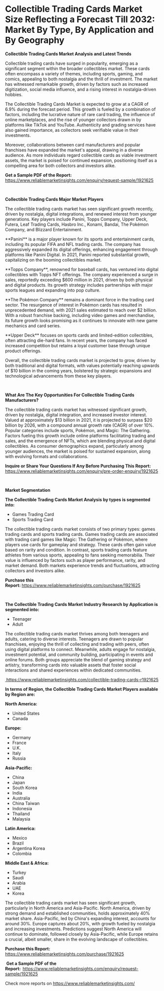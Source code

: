 <p><h1>Collectible Trading Cards Market Size Reflecting a Forecast Till 2032: Market By Type, By Application and By Geography</h1></p><p><strong>Collectible Trading Cards Market Analysis and Latest Trends</strong></p>
<p><p>Collectible trading cards have surged in popularity, emerging as a significant segment within the broader collectibles market. These cards often encompass a variety of themes, including sports, gaming, and comics, appealing to both nostalgia and the thrill of investment. The market has witnessed remarkable growth, driven by factors such as increased digitization, social media influence, and a rising interest in nostalgia-driven hobbies.</p><p>The Collectible Trading Cards Market is expected to grow at a CAGR of 6.9% during the forecast period. This growth is fueled by a combination of factors, including the lucrative nature of rare card trading, the influence of online marketplaces, and the rise of younger collectors drawn in by platforms like TikTok and YouTube. Authenticity and grading services have also gained importance, as collectors seek verifiable value in their investments. </p><p>Moreover, collaborations between card manufacturers and popular franchises have expanded the market's appeal, drawing in a diverse audience. As more individuals regard collectible cards as viable investment assets, the market is poised for continued expansion, positioning itself as a compelling area for both collectors and investors alike.</p></p>
<p><strong>Get a Sample PDF of the Report:&nbsp;</strong> <a href="https://www.reliablemarketinsights.com/enquiry/request-sample/1921625?utm_campaign=1937&utm_medium=2&utm_source=Github&utm_content=ia&utm_term=08022025&utm_id=collectible-trading-cards">https://www.reliablemarketinsights.com/enquiry/request-sample/1921625</a></p>
<p>&nbsp;</p>
<p><strong>Collectible Trading Cards Major Market Players</strong></p>
<p><p>The collectible trading cards market has seen significant growth recently, driven by nostalgia, digital integrations, and renewed interest from younger generations. Key players include Panini, Topps Company, Upper Deck, Futera, Leaf Trading Cards, Hasbro Inc., Konami, Bandai, The Pokémon Company, and Blizzard Entertainment.</p><p>**Panini** is a major player known for its sports and entertainment cards, including its popular FIFA and NFL trading cards. The company has aggressively expanded its digital offerings, enhancing engagement through platforms like Panini Digital. In 2021, Panini reported substantial growth, capitalizing on the booming collectibles market.</p><p>**Topps Company**, renowned for baseball cards, has ventured into digital collectibles with Topps NFT offerings. The company experienced a surge in sales, reportedly exceeding $600 million in 2021, driven by both physical and digital products. Its growth strategy includes partnerships with major sports leagues and expanding into pop culture.</p><p>**The Pokémon Company** remains a dominant force in the trading card sector. The resurgence of interest in Pokémon cards has resulted in unprecedented demand, with 2021 sales estimated to reach over $2 billion. With a robust franchise backing, including video games and merchandise, its future growth looks promising as it continues to innovate with new game mechanics and card series.</p><p>**Upper Deck** focuses on sports cards and limited-edition collectibles, often attracting die-hard fans. In recent years, the company has faced increased competition but retains a loyal customer base through unique product offerings. </p><p>Overall, the collectible trading cards market is projected to grow, driven by both traditional and digital formats, with values potentially reaching upwards of $10 billion in the coming years, bolstered by strategic expansions and technological advancements from these key players.</p></p>
<p>&nbsp;</p>
<p><strong>What Are The Key Opportunities For Collectible Trading Cards Manufacturers?</strong></p>
<p><p>The collectible trading cards market has witnessed significant growth, driven by nostalgia, digital integration, and increased investor interest. Valued at approximately $13 billion in 2021, it is projected to surpass $20 billion by 2026, with a compound annual growth rate (CAGR) of over 10%. Popular categories include sports, Pokémon, and Magic: The Gathering. Factors fueling this growth include online platforms facilitating trading and sales, and the emergence of NFTs, which are blending physical and digital collectibles. As consumer demographics expand, particularly among younger audiences, the market is poised for sustained expansion, along with evolving formats and collaborations.</p></p>
<p><strong>Inquire or Share Your Questions If Any Before Purchasing This Report:</strong> <a href="https://www.reliablemarketinsights.com/enquiry/pre-order-enquiry/1921625?utm_campaign=1937&utm_medium=2&utm_source=Github&utm_content=ia&utm_term=08022025&utm_id=collectible-trading-cards">https://www.reliablemarketinsights.com/enquiry/pre-order-enquiry/1921625</a></p>
<p>&nbsp;</p>
<p><strong>Market Segmentation</strong></p>
<p><strong>The Collectible Trading Cards Market Analysis by types is segmented into:</strong></p>
<p><ul><li>Games Trading Card</li><li>Sports Trading Card</li></ul></p>
<p><p>The collectible trading cards market consists of two primary types: games trading cards and sports trading cards. Games trading cards are associated with trading card games like Magic: The Gathering or Pokémon, where players use cards for gameplay and strategy. These cards often gain value based on rarity and condition. In contrast, sports trading cards feature athletes from various sports, appealing to fans seeking memorabilia. Their value is influenced by factors such as player performance, rarity, and market demand. Both markets experience trends and fluctuations, attracting collectors and investors alike.</p></p>
<p><strong>Purchase this Report:&nbsp;</strong><a href="https://www.reliablemarketinsights.com/purchase/1921625?utm_campaign=1937&utm_medium=2&utm_source=Github&utm_content=ia&utm_term=08022025&utm_id=collectible-trading-cards">https://www.reliablemarketinsights.com/purchase/1921625</a></p>
<p>&nbsp;</p>
<p><strong>The Collectible Trading Cards Market Industry Research by Application is segmented into:</strong></p>
<p><ul><li>Teenager</li><li>Adult</li></ul></p>
<p><p>The collectible trading cards market thrives among both teenagers and adults, catering to diverse interests. Teenagers are drawn to popular franchises, enjoying the thrill of collecting and trading with peers, often using digital platforms to connect. Meanwhile, adults engage for nostalgia, investment potential, and community building, participating in events and online forums. Both groups appreciate the blend of gaming strategy and artistry, transforming cards into valuable assets that foster social interactions and shared experiences within dedicated communities.</p></p>
<p><a href="https://www.reliablemarketinsights.com/collectible-trading-cards-r1921625?utm_campaign=1937&utm_medium=2&utm_source=Github&utm_content=ia&utm_term=08022025&utm_id=collectible-trading-cards">&nbsp;https://www.reliablemarketinsights.com/collectible-trading-cards-r1921625</a></p>
<p><strong>In terms of Region, the Collectible Trading Cards Market Players available by Region are:</strong></p>
<p>
    <p> <strong> North America: </strong>
        <ul>
            <li>United States</li>
            <li>Canada</li>
        </ul>
        </p> 
    <p> <strong> Europe: </strong>
        <ul>
            <li>Germany</li>
            <li>France</li>
            <li>U.K.</li>
            <li>Italy</li>
            <li>Russia</li>
        </ul>
        </p> 
    <p> <strong> Asia-Pacific: </strong>
        <ul>
            <li>China</li>
            <li>Japan</li>
            <li>South Korea</li>
            <li>India</li>
            <li>Australia</li>
            <li>China Taiwan</li>
            <li>Indonesia</li>
            <li>Thailand</li>
            <li>Malaysia</li>
        </ul>
        </p> 
    <p> <strong> Latin America: </strong>
        <ul>
            <li>Mexico</li>
            <li>Brazil</li>
            <li>Argentina Korea</li>
            <li>Colombia</li>
        </ul>
        </p> 
    <p> <strong> Middle East & Africa: </strong>
        <ul>
            <li>Turkey</li>
            <li>Saudi</li>
            <li>Arabia</li>
            <li>UAE</li>
            <li>Korea</li>
        </ul>
    </p>
    </p>
<p><p>The collectible trading cards market has seen significant growth, particularly in North America and Asia-Pacific. North America, driven by strong demand and established communities, holds approximately 40% market share. Asia-Pacific, led by China's expanding interest, accounts for around 30%. Europe captures about 20%, with growth fueled by nostalgia and increasing investments. Predictions suggest North America will continue to dominate, followed closely by Asia-Pacific, while Europe retains a crucial, albeit smaller, share in the evolving landscape of collectibles.</p></p>
<p><strong>Purchase this Report: </strong><a href="https://www.reliablemarketinsights.com/purchase/1921625?utm_campaign=1937&utm_medium=2&utm_source=Github&utm_content=ia&utm_term=08022025&utm_id=collectible-trading-cards">https://www.reliablemarketinsights.com/purchase/1921625</a></p>
<p>&nbsp;<strong>Get a Sample PDF of the Report:&nbsp;&nbsp;</strong><a href="https://www.reliablemarketinsights.com/enquiry/request-sample/1921625?utm_campaign=1937&utm_medium=2&utm_source=Github&utm_content=ia&utm_term=08022025&utm_id=collectible-trading-cards">https://www.reliablemarketinsights.com/enquiry/request-sample/1921625</a></p>
<p><strong></strong></p>
<p>Check more reports on <a href="https://www.reliablemarketinsights.com/?utm_campaign=1937&utm_medium=2&utm_source=Github&utm_content=ia&utm_term=08022025&utm_id=collectible-trading-cards">https://www.reliablemarketinsights.com/</a></p>